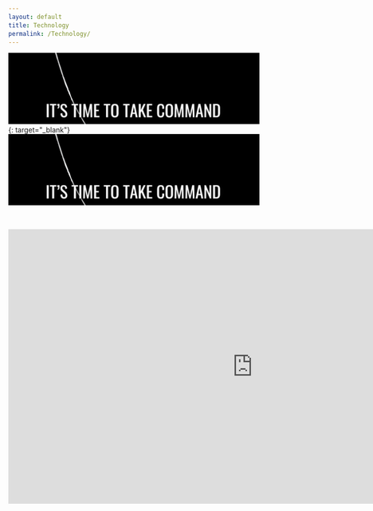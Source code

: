 ```yaml
---
layout: default
title: Technology
permalink: /Technology/
---
```


[![](/uploads/capture.PNG)](https://outfront.kw.com/technology/take-command/){: target="_blank"}![](/uploads/capture-1.PNG)

&nbsp;
<iframe width="980" height="551" src="https://www.youtube.com/embed/GuYC4R6OX8M" frameborder="0" allow="accelerometer; autoplay; encrypted-media; gyroscope; picture-in-picture" allowfullscreen></iframe>